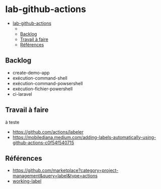 # lab-github-actions

- [lab-github-actions](#lab-github-actions)
  - [](#)
  - [Backlog](#backlog)
  - [Travail à faire](#travail-à-faire)
  - [Références](#références)


## 
## Backlog

- create-demo-app
- exécution-command-shell
- exécution-command-powsershell
- exécution-fichier-powershell
- ci-laravel

## Travail à faire

à teste 

- https://github.com/actions/labeler
- https://mobilediana.medium.com/adding-labels-automatically-using-github-actions-c0f54f540715



## Références 

- https://github.com/marketplace?category=project-management&query=label&type=actions
- [working-label](https://github.com/marketplace/actions/working-label)
